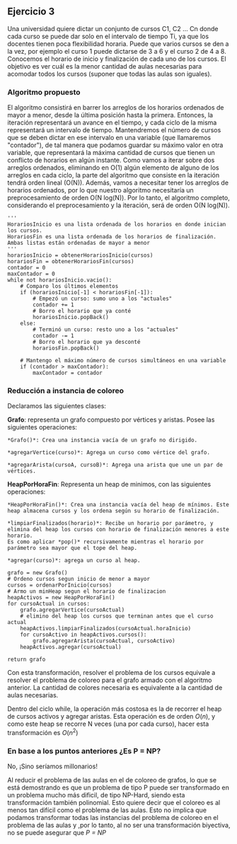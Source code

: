 ## Ejercicio 3

Una universidad quiere dictar un conjunto de cursos C1, C2 … Cn donde cada curso se puede dar solo en el intervalo de tiempo Ti, ya que los docentes tienen poca flexibilidad horaria.
Puede que varios cursos se den a la vez, por ejemplo el curso 1 puede dictarse de 3 a 6 y el curso 2 de 4 a 8.
Conocemos el horario de inicio y finalización de cada uno de los cursos.
El objetivo es ver cuál es la menor cantidad de aulas necesarias para acomodar todos los cursos (suponer que todas las aulas son iguales).


### Algoritmo propuesto

El algoritmo consistirá en barrer los arreglos de los horarios ordenados de mayor a menor, desde la última posición hasta la primera. Entonces, la iteración representará un avance en el tiempo, y cada ciclo de la misma representará un intervalo de tiempo.
Mantendremos el número de cursos que se deben dictar en ese intervalo en una variable (que llamaremos "contador"), de tal manera que podamos guardar su máximo valor en otra variable, que representará la máxima cantidad de cursos que tienen un conflicto de horarios en algún instante.
Como vamos a iterar sobre dos arreglos ordenados, eliminando en O(1) algún elemento de alguno de los arreglos en cada ciclo, la parte del algoritmo que consiste en la iteración tendrá orden lineal (O(N)).
Además, vamos a necesitar tener los arreglos de horarios ordenados, por lo que nuestro algoritmo necesitaría un preprocesamiento de orden O(N log(N)).
Por lo tanto, el algoritmo completo, considerando el preprocesamiento y la iteración, será de orden O(N log(N)).

~~~{.python}
'''
HorariosInicio es una lista ordenada de los horarios en donde inician los cursos.
HorariosFin es una lista ordenada de los horarios de finalización.
Ambas listas están ordenadas de mayor a menor
'''
horariosInicio = obtenerHorariosInicio(cursos)
horariosFin = obtenerHorariosFin(cursos)
contador = 0
maxContador = 0
while not horariosInicio.vacio():
    # Comparo los últimos elementos
    if (horariosInicio[-1] < horariosFin[-1]):
        # Empezó un curso: sumo uno a los "actuales"
        contador += 1
        # Borro el horario que ya conté
        horariosInicio.popBack()
    else:
        # Terminó un curso: resto uno a los "actuales"
        contador -= 1
        # Borro el horario que ya desconté
        horariosFin.popBack()

    # Mantengo el máximo número de cursos simultáneos en una variable
    if (contador > maxContador):
        maxContador = contador
~~~


### Reducción a instancia de coloreo

Declaramos las siguientes clases:

**Grafo**: representa un grafo compuesto por vértices y aristas. Posee las siguientes operaciones:

    *Grafo()*: Crea una instancia vacía de un grafo no dirigido.

    *agregarVertice(curso)*: Agrega un curso como vértice del grafo.

    *agregarArista(cursoA, cursoB)*: Agrega una arista que une un par de vértices.

**HeapPorHoraFin**: Representa un heap de minimos, con las siguientes operaciones:

    *HeapPorHoraFin()*: Crea una instancia vacía del heap de mínimos. Este heap almacena cursos y los ordena según su horario de finalización.

    *limpiarFinalizados(horario)*: Recibe un horario por parámetro, y elimina del heap los cursos con horario de finalización menores a este horario.
    Es como aplicar *pop()* recursivamente mientras el horario por parámetro sea mayor que el tope del heap.

    *agregar(curso)*: agrega un curso al heap.

~~~{.python}
grafo = new Grafo()
# Ordeno cursos segun inicio de menor a mayor
cursos = ordenarPorInicio(cursos)
# Armo un minHeap segun el horario de finalizacion
heapActivos = new HeapPorHoraFin()
for cursoActual in cursos:
    grafo.agregarVertice(cursoActual)
    # elimino del heap los cursos que terminan antes que el curso actual
    heapActivos.limpiarFinalizados(cursoActual.horaInicio)
    for cursoActivo in heapActivos.cursos():
        grafo.agregarArista(cursoActual, cursoActivo)
    heapActivos.agregar(cursoActual)

return grafo
~~~

Con esta transformación, resolver el problema de los cursos equivale a resolver el problema de coloreo para el grafo armado con el algoritmo anterior. La cantidad de colores necesaria es equivalente a la cantidad de aulas necesarias.

Dentro del ciclo while, la operación más costosa es la de recorrer el heap de cursos activos y agregar aristas. Esta operación es de orden $O(n)$, y como este heap se recorre N veces (una por cada curso), hacer esta transformación es $O(n^2)$


### En base a los puntos anteriores ¿Es P = NP?

No, ¡Sino seríamos millonarios!

Al reducir el problema de las aulas en el de coloreo de grafos, lo que se está demostrando es que un problema de tipo P puede ser transformado en un problema mucho más dificil, de tipo NP-Hard, siendo esta transformación también polinomial. Esto quiere decir que el coloreo es al menos tan difícil como el problema de las aulas.
Esto no implica que podamos transformar todas las instancias del problema de coloreo en el problema de las aulas y ,por lo tanto, al no ser una transformación biyectiva, no se puede asegurar que *P = NP*

